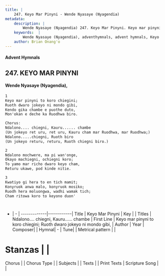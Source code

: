 ```yaml
---
title: |
    247. Keyo Mar Pinyni - Wende Nyasaye (Nyagendia)
metadata:
    description: |
        Wende Nyasaye (Nyagendia) 247. Keyo Mar Pinyni. Keyo mar pinyni to koro chiegini; Ruoth dwaro jokeyo ni mondo gibi, Kendo gika chambe e puothe duto, Mon'okan e deche ka Ruodhwa biro.  Chorus: Ndalono.... chiegni, Kauru...... chambe (Un jokeyo ret uru, ret uru, Kauru cham mar Ruodhwa, mar Ruodhwa;) Ndalono.....chiegni, Ruoth biro (Un jokeyo returu, returu, Ruoth chiegni biro.)  
    keywords:  |
        Wende Nyasaye (Nyagendia), adventhymnals, advent hymnals, Keyo Mar Pinyni, Keyo mar pinyni to koro chiegini; Ruoth dwaro jokeyo ni mondo gibi,. Ndalono.... chiegni, Kauru...... chambe
    author: Brian Onang'o
---
```


#### Advent Hymnals
## 247. KEYO MAR PINYNI
####  Wende Nyasaye (Nyagendia),

```txt
1
Keyo mar pinyni to koro chiegini;
Ruoth dwaro jokeyo ni mondo gibi,
Kendo gika chambe e puothe duto,
Mon'okan e deche ka Ruodhwa biro.

Chorus:
Ndalono.... chiegni, Kauru...... chambe
(Un jokeyo ret uru, ret uru, Kauru cham mar Ruodhwa, mar Ruodhwa;)
Ndalono.....chiegni, Ruoth biro
(Un jokeyo returu, returu, Ruoth chiegni biro.)

2
Ndalono mochwere, ma pi wan'onge,
Okayo machiegni, ochiegni koro;
To yamo mar richo dwaro keyo cham,
Returu ukawe, pod kinde nitie.

3
Kwatiyo gi hera to en tich mamit;
Konyruok anwa malo, konyruok mosiko;
Ruodh hera moluongwa, wadhi wamak tich;
Cham ritowa koro to keyono duon'




```

- |   -  |
-------------|------------|
Title | Keyo Mar Pinyni |
Key |  |
Titles | Ndalono.... chiegni, Kauru...... chambe |
First Line | Keyo mar pinyni to koro chiegini; Ruoth dwaro jokeyo ni mondo gibi, |
Author | 
Year | 
Composer| |
Hymnal|  - |
Tune|  |
Metrical pattern | |
# Stanzas |  |
Chorus |  |
Chorus Type |  |
Subjects | |
Texts |  |
Print Texts | 
Scripture Song |  |
    
